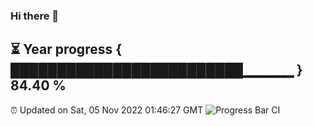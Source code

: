 ### Hi there 👋
⏳ Year progress { █████████████████████████▁▁▁▁▁ } 84.40 %
---
⏰ Updated on Sat, 05 Nov 2022 01:46:27 GMT
![Progress Bar CI](https://github.com/liununu/liununu/workflows/Progress%20Bar%20CI/badge.svg)
